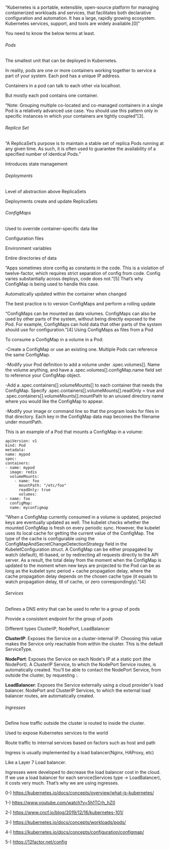 “Kubernetes is a portable, extensible, open-source platform for managing containerized workloads and services, that facilitates both declarative configuration and automation. It has a large, rapidly growing ecosystem. Kubernetes services, support, and tools are widely available.[0]”

You need to know the below terms at least.

###### Pods

The smallest unit that can be deployed in Kubernetes.

In reality, pods are one or more containers working together to service a part of your system.
Each pod has a unique IP address.

Containers in a pod can talk to each other via localhost.

But mostly each pod contains one container.

“Note: Grouping multiple co-located and co-managed containers in a single Pod is a relatively advanced use case. You should use this pattern only in specific instances in which your containers are tightly coupled”[3].

###### Replica Set

“A ReplicaSet’s purpose is to maintain a stable set of replica Pods running at any given time. As such, it is often used to guarantee the availability of a specified number of identical Pods.”

Introduces state management

###### Deployments

Level of abstraction above ReplicaSets

Deployments create and update ReplicaSets

###### ConfigMaps

Used to override container-specific data like

Configuration files

Environment variables

Entire directories of data

“Apps sometimes store config as constants in the code. This is a violation of twelve-factor, which requires strict separation of config from code. Config varies substantially across deploys, code does not.”[5] That’s why ConfigMap is being used to handle this case.

Automatically updated within the container when changed

The best practice is to version ConfigMaps and perform a rolling update

“ConfigMaps can be mounted as data volumes. ConfigMaps can also be used by other parts of the system, without being directly exposed to the Pod. For example, ConfigMaps can hold data that other parts of the system should use for configuration.”[4]
Using ConfigMaps as files from a Pod

To consume a ConfigMap in a volume in a Pod:

-Create a ConfigMap or use an existing one. Multiple Pods can reference the same ConfigMap.

-Modify your Pod definition to add a volume under .spec.volumes[]. Name the volume anything, and have a .spec.volumes[].configMap.name field set to reference your ConfigMap object.

-Add a .spec.containers[].volumeMounts[] to each container that needs the ConfigMap. Specify .spec.containers[].volumeMounts[].readOnly = true and .spec.containers[].volumeMounts[].mountPath to an unused directory name where you would like the ConfigMap to appear.

-Modify your image or command line so that the program looks for files in that directory. Each key in the ConfigMap data map becomes the filename under mountPath.

This is an example of a Pod that mounts a ConfigMap in a volume:

````
apiVersion: v1
kind: Pod
metadata:
name: mypod
spec:
containers:
- name: mypod
  image: redis
  volumeMounts:
    - name: foo
      mountPath: "/etc/foo"
      readOnly: true
      volumes:
- name: foo
  configMap:
  name: myconfigmap
````

“When a ConfigMap currently consumed in a volume is updated, projected keys are eventually updated as well. The kubelet checks whether the mounted ConfigMap is fresh on every periodic sync. However, the kubelet uses its local cache for getting the current value of the ConfigMap. The type of the cache is configurable using the ConfigMapAndSecretChangeDetectionStrategy field in the KubeletConfiguration struct. A ConfigMap can be either propagated by watch (default), ttl-based, or by redirecting all requests directly to the API server. As a result, the total delay from the moment when the ConfigMap is updated to the moment when new keys are projected to the Pod can be as long as the kubelet sync period + cache propagation delay, where the cache propagation delay depends on the chosen cache type (it equals to watch propagation delay, ttl of cache, or zero correspondingly).”[4]

###### Services

Defines a DNS entry that can be used to refer to a group of pods

Provide a consistent endpoint for the group of pods

Different types ClusterIP, NodePort, LoadBalancer

**ClusterIP**: Exposes the Service on a cluster-internal IP. Choosing this value makes the Service only reachable from within the cluster. This is the default ServiceType.
  
**NodePort**: Exposes the Service on each Node's IP at a static port (the NodePort). A ClusterIP Service, to which the NodePort Service routes, is automatically created. You'll be able to contact the NodePort Service, from outside the cluster, by requesting <NodeIP>:<NodePort>.
  
**LoadBalancer**: Exposes the Service externally using a cloud provider's load balancer. NodePort and ClusterIP Services, to which the external load balancer routes, are automatically created.

###### Ingresses

Define how traffic outside the cluster is routed to inside the cluster.

Used to expose Kubernetes services to the world

Route traffic to internal services based on factors such as host and path

Ingress is usually implemented by a load balancer(Nginx, HAProxy, etc)

Like a Layer 7 Load balancer.

Ingresses were developed to decrease the load balancer cost in the cloud. If we use a load balancer for each service(Services type -> LoadBalancer), it costs very much. That’s why we are using ingresses.
  
0-) https://kubernetes.io/docs/concepts/overview/what-is-kubernetes/
  
1-) https://www.youtube.com/watch?v=5h1TCrh_hZ0
  
2-) https://www.cncf.io/blog/2019/12/16/kubernetes-101/
  
3-) https://kubernetes.io/docs/concepts/workloads/pods/
  
4-) https://kubernetes.io/docs/concepts/configuration/configmap/
  
5-) https://12factor.net/config